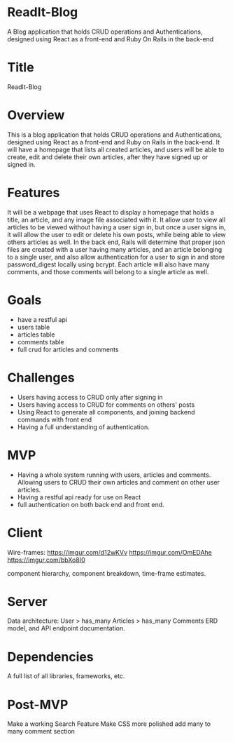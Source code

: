 # ReadIt-Blog
A Blog application that holds CRUD operations and Authentications, designed using React as a front-end and Ruby On Rails in the back-end

# Title
ReadIt-Blog


# Overview
This is a blog application that holds CRUD operations and Authentications, designed using React as a front-end and Ruby on Rails in the back-end. It will have a homepage that lists all created articles, and users will be able to create, edit and delete their own articles, after they have signed up or signed in.

# Features
It will be a webpage that uses React to display a homepage that holds a title, an article, and any image file associated with it. It allow user to view all articles to be viewed without having a user sign in, but once a user signs in, it will allow the user to edit or delete his own posts, while being able to view others articles as well. In the back end, Rails will determine that proper json files are created with a user having many articles, and an article belonging to a single user, and also allow authentication for a user to sign in and store password_digest locally using bcrypt. Each article will also have many comments, and those comments will belong to a single article as well.  

# Goals
- have a restful api
- users table
- articles table
- comments table
- full crud for articles and comments 



# Challenges
- Users having access to CRUD only after signing in
- Users having access to CRUD for comments on others' posts
- Using React to generate all components, and joining backend commands with front end
- Having a full understanding of authentication.

# MVP
- Having a whole system running with users, articles and comments. Allowing users to CRUD their own articles and comment on other user articles. 
- Having a restful api ready for use on React
- full authentication on both back end and front end.

# Client
Wire-frames:
https://imgur.com/d12wKVv
https://imgur.com/OmEDAhe
https://imgur.com/bbXo8I0

component hierarchy,
component breakdown, 
time-frame estimates.

# Server
Data architecture:
User > has_many Articles > has_many Comments
ERD model, and API endpoint documentation.

# Dependencies
A full list of all libraries, frameworks, etc.

# Post-MVP
Make a working Search Feature
Make CSS more polished
add many to many comment section

